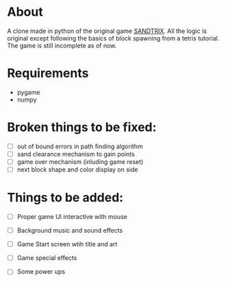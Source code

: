 # About
A clone made in python of the original game [SANDTRIX](http://sandtrix.net/). All the logic is original except following the basics of block spawning from a tetris tutorial. The game is still incomplete as of now.

# Requirements
- pygame
- numpy

# Broken things to be fixed:
- [ ] out of bound errors in path finding algorithm
- [ ] sand clearance mechanism to gain points
- [ ] game over mechanism (inluding game reset)
- [ ] next block shape and color display on side

# Things to be added:
- [ ] Proper game UI interactive with mouse
- [ ] Background music and sound effects
- [ ] Game Start screen wtih title and art
- [ ] Game special effects
- [ ] Some power ups

